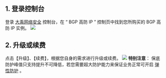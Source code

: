 ## 1.  登录控制台
   登录  [大禹网络安全](https://cloud.tencent.com/document/product/297)  控制台，在 “ BGP 高防 IP ” 控制页中找到您所购买的 BGP 高防 IP 实例。
	 ![](https://main.qcloudimg.com/raw/de750685e9f6cf3cd0ace44c57d45b3f.png)
## 2. 升级或续费
点击【升级】、【续费】，根据您自身的需求进行升级或续费。
![](https://main.qcloudimg.com/raw/6a551f094ed694779d3588788750abdc.png)
 **特别注意**： 保底防护峰值只支持提升不可降低，若您需要超大防护能力来保证业务正常可开启  [弹性防护](https://cloud.tencent.com/document/product/297/15554) 。

